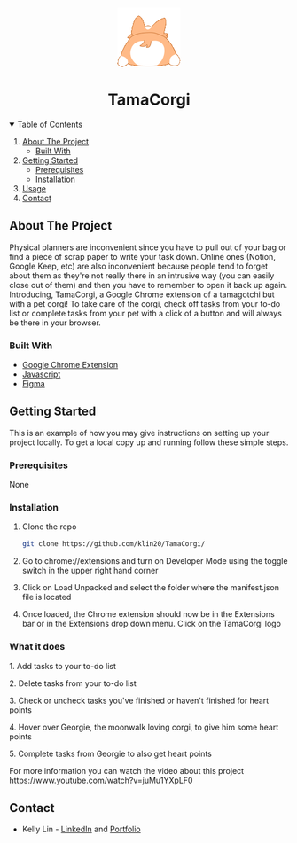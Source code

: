 <!-- PROJECT LOGO -->
<br />
<p align="center">
    <img src="images/intro.gif"/>

  <h1 align="center">TamaCorgi</h1>
</p>



<!-- TABLE OF CONTENTS -->
<details open="open">
  <summary>Table of Contents</summary>
  <ol>
    <li>
      <a href="#about-the-project">About The Project</a>
      <ul>
        <li><a href="#built-with">Built With</a></li>
      </ul>
    </li>
    <li>
      <a href="#getting-started">Getting Started</a>
      <ul>
        <li><a href="#prerequisites">Prerequisites</a></li>
        <li><a href="#installation">Installation</a></li>
      </ul>
    </li>
    <li><a href="#usage">Usage</a></li>
    <li><a href="#contact">Contact</a></li>
  </ol>
</details>



<!-- ABOUT THE PROJECT -->
## About The Project

Physical planners are inconvenient since you have to pull out of your bag or find a piece of scrap paper to write your task down. Online ones (Notion, Google Keep, etc) are also inconvenient because people tend to forget about them as they're not really there in an intrusive way (you can easily close out of them) and then you have to remember to open it back up again. Introducing, TamaCorgi, a Google Chrome extension of a tamagotchi but with a pet corgi! To take care of the corgi, check off tasks from your to-do list or complete tasks from your pet with a click of a button and will always be there in your browser.

### Built With

* [Google Chrome Extension](https://developer.chrome.com/docs/extensions/)
* [Javascript](https://www.javascript.com/)
* [Figma](https://www.figma.com/)


<!-- GETTING STARTED -->
## Getting Started

This is an example of how you may give instructions on setting up your project locally.
To get a local copy up and running follow these simple steps.

### Prerequisites

None

### Installation

1. Clone the repo
   ```sh
   git clone https://github.com/klin20/TamaCorgi/
   ```
   
2. Go to chrome://extensions and turn on Developer Mode using the toggle switch in the upper right hand corner


3. Click on Load Unpacked and select the folder where the manifest.json file is located

4. Once loaded, the Chrome extension should now be in the Extensions bar or in the Extensions drop down menu. Click on the TamaCorgi logo

### What it does

<p>1. Add tasks to your to-do list</p>
<p>2. Delete tasks from your to-do list</p>
<p>3. Check or uncheck tasks you've finished or haven't finished for heart points</p>
<p>4. Hover over Georgie, the moonwalk loving corgi, to give him some heart points</p>
<p>5. Complete tasks from Georgie to also get heart points</p>

<p> For more information you can watch the video about this project https://www.youtube.com/watch?v=juMu1YXpLF0 </p>

<!-- CONTACT -->
## Contact

* Kelly Lin - <a href="https://www.linkedin.com/in/klin18/">LinkedIn</a> and <a href="https://designbykelly.webflow.io/">Portfolio</a>

